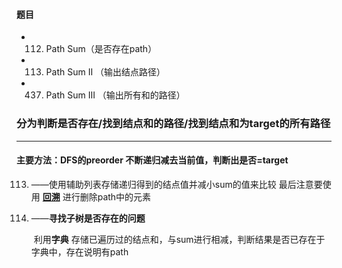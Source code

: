 #### **题目**

* 112. Path Sum（是否存在path）
* 113. Path Sum II （输出结点路径）
* 437. Path Sum III （输出所有和的路径）

### **分为判断是否存在/找到结点和的路径/找到结点和为target的所有路径**



---

#### **主要方法：DFS的preorder 不断递归减去当前值，判断出是否=target**



113. ——使用辅助列表存储递归得到的结点值并减小sum的值来比较 最后注意要使用 **<u>回溯</u>** 进行删除path中的元素



437. ——**寻找子树是否存在的问题**

     ​		利用**字典** 存储已遍历过的结点和，与sum进行相减，判断结果是否已存在于字典中，存在说明有path

     